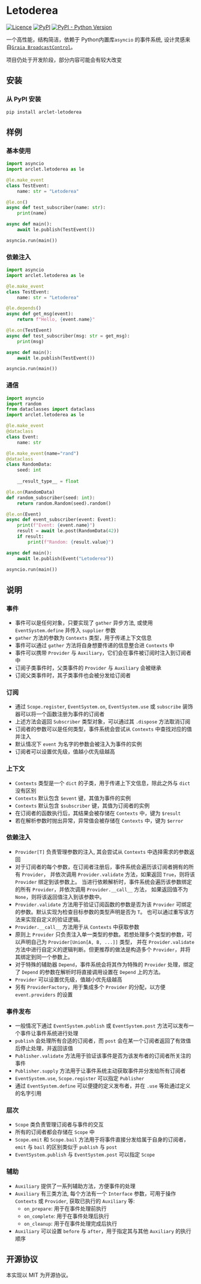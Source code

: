 # Letoderea
[![Licence](https://img.shields.io/github/license/ArcletProject/Letoderea)](https://github.com/ArcletProject/Letoderea/blob/master/LICENSE)
[![PyPI](https://img.shields.io/pypi/v/arclet-letoderea)](https://pypi.org/project/arclet-letoderea)
[![PyPI - Python Version](https://img.shields.io/pypi/pyversions/arclet-letoderea)](https://www.python.org/)

一个高性能，结构简洁，依赖于 Python内置库`asyncio` 的事件系统, 设计灵感来自[`Graia BroadcastControl`](https://github.com/GraiaProject/BroadcastControl)。

项目仍处于开发阶段，部分内容可能会有较大改变

## 安装
### 从 PyPI 安装
``` bash
pip install arclet-letoderea
```

## 样例

### 基本使用
```python
import asyncio
import arclet.letoderea as le

@le.make_event
class TestEvent:
    name: str = "Letoderea"

@le.on()
async def test_subscriber(name: str):
    print(name)

async def main():
    await le.publish(TestEvent())

asyncio.run(main())
```

### 依赖注入
```python
import asyncio
import arclet.letoderea as le

@le.make_event
class TestEvent:
    name: str = "Letoderea"

@le.depends()
async def get_msg(event):
    return f"Hello, {event.name}"

@le.on(TestEvent)
async def test_subscriber(msg: str = get_msg):
    print(msg)

async def main():
    await le.publish(TestEvent())

asyncio.run(main())
```

### 通信
```python
import asyncio
import random
from dataclasses import dataclass
import arclet.letoderea as le

@le.make_event
@dataclass
class Event:
    name: str

@le.make_event(name="rand")
@dataclass
class RandomData:
    seed: int
    
    __result_type__ = float

@le.on(RandomData)
def random_subscriber(seed: int):
    return random.Random(seed).random()

@le.on(Event)
async def event_subscriber(event: Event):
    print(f"Event: {event.name}")
    result = await le.post(RandomData(42))
    if result:
        print(f"Random: {result.value}")

async def main():
    await le.publish(Event("Letoderea"))
    
asyncio.run(main())
```

## 说明

### 事件

- 事件可以是任何对象，只要实现了 `gather` 异步方法, 或使用 `EventSystem.define` 并传入 `supplier` 参数
- `gather` 方法的参数为 `Contexts` 类型，用于传递上下文信息
- 事件可以通过 `gather` 方法将自身想要传递的信息整合进 `Contexts` 中
- 事件可以携带 `Provider` 与 `Auxiliary`，它们会在事件被订阅时注入到订阅者中
- 订阅子类事件时，父类事件的 `Provider` 与 `Auxiliary` 会被继承
- 订阅父类事件时，其子类事件也会被分发给订阅者

### 订阅

- 通过 `Scope.register`, `EventSystem.on`, `EventSystem.use` 或 `subscribe` 装饰器可以将一个函数注册为事件的订阅者
- 上述方法会返回 `Subscriber` 类型对象，可以通过其 `.dispose` 方法取消订阅
- 订阅者的参数可以是任何类型，事件系统会尝试从 `Contexts` 中查找对应的值并注入
- 默认情况下 `event` 为名字的参数会被注入为事件的实例
- 订阅者可以设置优先级，值越小优先级越高

### 上下文

- `Contexts` 类型是一个 `dict` 的子类，用于传递上下文信息，除此之外与 `dict` 没有区别
- `Contexts` 默认包含 `$event` 键，其值为事件的实例
- `Contexts` 默认包含 `$subscriber` 键，其值为订阅者的实例
- 在订阅者的函数执行后，其结果会被存储在 `Contexts` 中，键为 `$result`
- 若在解析参数时抛出异常，异常值会被存储在 `Contexts` 中，键为 `$error`


### 依赖注入

- `Provider[T]` 负责管理参数的注入, 其会尝试从 `Contexts` 中选择需求的参数返回
- 对于订阅者的每个参数，在订阅者注册后，事件系统会遍历该订阅者拥有的所有 `Provider`，
    并依次调用 `Provider.validate` 方法，如果返回 `True`，则将该 `Provider` 绑定到该参数上。
    当进行依赖解析时，事件系统会遍历该参数绑定的所有 `Provider`，并依次调用 `Provider.__call__` 方法，
    如果返回值不为 `None`，则将该返回值注入到该参数中。
- `Provider.validate` 方法用于验证订阅函数的参数是否为该 `Provider` 可绑定的参数。默认实现为检查目标参数的类型声明是否为 `T`。
    也可以通过重写该方法来实现自定义的验证逻辑。
- `Provider.__call__` 方法用于从 `Contexts` 中获取参数
- 原则上 `Provider` 只负责注入单一类型的参数。若想处理多个类型的参数，可以声明自己为 `Provider[Union[A, B, ...]]` 类型，
    并在 `Provider.validate` 方法中进行自定义的逻辑判断。但更推荐的做法是构造多个 `Provider`，并将其绑定到同一个参数上。
- 对于特殊的辅助器 `Depend`，事件系统会将其作为特殊的 `Provider` 处理，绑定了 `Depend` 的参数在解析时将直接调用设置在
    `Depend` 上的方法。
- `Provider` 可以设置优先级，值越小优先级越高
- 另有 `ProviderFactory`，用于集成多个 `Provider` 的分配，以方便 `event.providers` 的设置

### 事件发布

- 一般情况下通过 `EventSystem.publish` 或 `EventSystem.post` 方法可以发布一个事件让事件系统进行处理
- `publish` 会处理所有合适的订阅者，而 `post` 会在某一个订阅者返回了有效值后停止处理，并返回该值
- `Publisher.validate` 方法用于验证该事件是否为该发布者的订阅者所关注的事件
- `Publisher.supply` 方法用于让事件系统主动获取事件并分发给所有订阅者
- `EventSystem.use`, `Scope.register` 可以指定 `Publisher`
- 通过 `EventSystem.define` 可以便捷的定义发布者，并在 `.use` 等处通过定义的名字引用

### 层次

- `Scope` 类负责管理订阅者与事件的交互
- 所有的订阅者都会存储在 `Scope` 中
- `Scope.emit` 和 `Scope.bail` 方法用于将事件直接分发给属于自身的订阅者，`emit` 与 `bail` 的区别类似于 `publish` 与 `post`
- `EventSystem.publish` 与 `EventSystem.post` 可以指定 `Scope`

### 辅助

- `Auxiliary` 提供了一系列辅助方法，方便事件的处理
- `Auxiliary` 有三类方法, 每个方法有一个 `Interface` 参数，可用于操作 `Contexts` 或 `Provider`, 获取已执行的 `Auxiliary` 等:
  - `on_prepare`: 用于在事件处理前执行
  - `on_complete`: 用于在事件处理后执行
  - `on_cleanup`: 用于在事件处理完成后执行
- `Auxiliary` 可以设置 `before` 与 `after`，用于指定其与其他 `Auxiliary` 的执行顺序

## 开源协议
本实现以 MIT 为开源协议。
